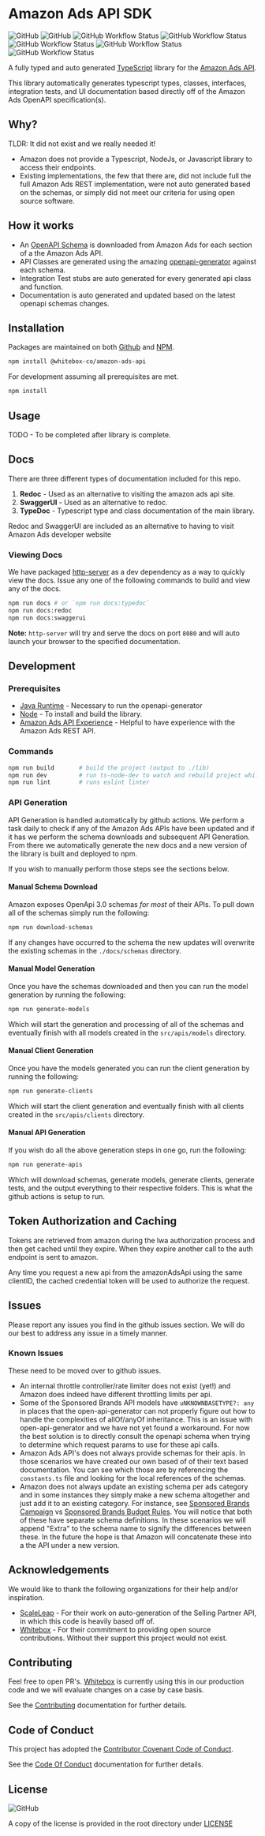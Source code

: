 # Amazon Ads API SDK

![GitHub](https://img.shields.io/github/license/whitebox-co/amazon-ads-api)
![GitHub](https://img.shields.io/github/package-json/v/whitebox-co/amazon-ads-api)
![GitHub Workflow Status](https://img.shields.io/github/workflow/status/whitebox-co/amazon-ads-api/Release?label=main)
![GitHub Workflow Status](https://img.shields.io/github/workflow/status/whitebox-co/amazon-ads-api/Develop?label=develop)
![GitHub Workflow Status](https://img.shields.io/github/workflow/status/whitebox-co/amazon-ads-api/Generate%20API?label=api-generator)
![GitHub Workflow Status](https://img.shields.io/snyk/vulnerabilities/github/whitebox-co/amazon-ads-api?label=snyk%20vulnerbilities)
![GitHub Workflow Status](https://img.shields.io/maintenance/yes/2021)

A fully typed and auto generated [TypeScript](https://www.typescriptlang.org) library for the
[Amazon Ads API](https://advertising.amazon.com/API/docs/en-us/info/api-overview).

This library automatically generates typescript types, classes, interfaces, integration tests, and UI documentation
based directly off of the Amazon Ads OpenAPI specification(s).

## Why?

TLDR: It did not exist and we really needed it!

-   Amazon does not provide a Typescript, NodeJs, or Javascript library to access their endpoints.
-   Existing implementations, the few that there are, did not include full the full Amazon Ads REST implementation,
    were not auto generated based on the schemas, or simply did not meet our criteria for using open source software.

## How it works

-   An [OpenAPI Schema](https://spec.openapis.org/oas/latest.html) is downloaded from Amazon Ads for each section of a
    the Amazon Ads API.
-   API Classes are generated using the amazing [openapi-generator](https://github.com/OpenAPITools/openapi-generator)
    against each schema.
-   Integration Test stubs are auto generated for every generated api class and function.
-   Documentation is auto generated and updated based on the latest openapi schemas changes.

## Installation

Packages are maintained on both [Github](https://github.com/whitebox-co/amazon-ads-api/packages) and
[NPM](https://www.npmjs.com/package/@whitebox-co/amazon-ads-api).

```sh
npm install @whitebox-co/amazon-ads-api
```

For development assuming all prerequisites are met.

```sh
npm install
```

## Usage

TODO - To be completed after library is complete.

## Docs

There are three different types of documentation included for this repo.

1. **Redoc** - Used as an alternative to visiting the amazon ads api site.
2. **SwaggerUI** - Used as an alternative to redoc.
3. **TypeDoc** - Typescript type and class documentation of the main library.

Redoc and SwaggerUI are included as an alternative to having to visit Amazon Ads developer website

### Viewing Docs

We have packaged [http-server](https://github.com/http-party/http-server) as a dev dependency as a way to quickly view
the docs. Issue any one of the following commands to build and view any of the docs.

```sh
npm run docs # or `npm run docs:typedoc`
npm run docs:redoc
npm run docs:swaggerui
```

**Note:** `http-server` will try and serve the docs on port `8080` and will auto launch your browser to the
specified documentation.

## Development

### Prerequisites

-   [Java Runtime](https://www.java.com/en/download/manual.jsp) - Necessary to run the openapi-generator
-   [Node](https://nodejs.org/en/) - To install and build the library.
-   [Amazon Ads API Experience](https://advertising.amazon.com/API/docs/en-us/info/api-overview) - Helpful to have
    experience with the Amazon Ads REST API.

### Commands

```sh
npm run build       # build the project (output to ./lib)
npm run dev         # run ts-node-dev to watch and rebuild project while in development.
npm run lint        # runs eslint linter
```

### API Generation

API Generation is handled automatically by github actions. We perform a task daily to check if any of the Amazon Ads
APIs have been updated and if it has we perform the schema downloads and subsequent API Generation. From there we
automatically generate the new docs and a new version of the library is built and deployed to npm.

If you wish to manually perform those steps see the sections below.

#### Manual Schema Download

Amazon exposes OpenApi 3.0 schemas _for most_ of their APIs. To pull down all of the schemas simply run the following:

```sh
npm run download-schemas
```

If any changes have occurred to the schema the new updates will overwrite the existing schemas in the `./docs/schemas`
directory.

#### Manual Model Generation

Once you have the schemas downloaded and then you can run the model generation by running the following:

```sh
npm run generate-models
```

Which will start the generation and processing of all of the schemas and eventually finish with all models created in
the `src/apis/models` directory.

#### Manual Client Generation

Once you have the models generated you can run the client generation by running the following:

```sh
npm run generate-clients
```

Which will start the client generation and eventually finish with all clients created in the `src/apis/clients`
directory.

#### Manual API Generation

If you wish do all the above generation steps in one go, run the following:

```sh
npm run generate-apis
```

Which will download schemas, generate models, generate clients, generate tests, and the output everything to their
respective folders. This is what the github actions is setup to run.

## Token Authorization and Caching

Tokens are retrieved from amazon during the lwa authorization process and then get cached until they expire. When they
expire another call to the auth endpoint is sent to amazon.

Any time you request a new api from the amazonAdsApi using the same clientID, the cached credential token
will be used to authorize the request.

## Issues

Please report any issues you find in the github issues section. We will do our best to address any issue in a timely
manner.

### Known Issues

These need to be moved over to github issues.

-   An internal throttle controller/rate limiter does not exist (yet!) and Amazon does indeed have different throttling
    limits per api.
-   Some of the Sponsored Brands API models have `uNKNOWNBASETYPE?: any` in places that the open-api-generator can not
    properly figure out how to handle the complexities of allOf/anyOf inheritance. This is an issue with
    open-api-generator and we have not yet found a workaround. For now the best solution is to directly consult the
    openapi schema when trying to determine which request params to use for these api calls.
-   Amazon Ads API's does not always provide schemas for their apis. In those scenarios we have created our own based
    of of their text based documentation. You can see which those are by referencing the `constants.ts` file and
    looking for the local references of the schemas.
-   Amazon does not always update an existing schema per ads category and in some instances they simply make a new
    schema altogether and just add it to an existing category. For instance, see [Sponsored Brands Campaign](https://advertising.amazon.com/API/docs/en-us/sponsored-brands/3-0/openapi#/Campaigns) vs [Sponsored Brands Budget Rules](https://advertising.amazon.com/API/docs/en-us/sponsored-brands/3-0/openapi/prod#/BudgetRules).
    You will notice that both of these have separate schema definitions. In these scenarios we will append "Extra" to
    the schema name to signify the differences between these. In the future the hope is that Amazon will concatenate
    these into a the API under a new version.

## Acknowledgements

We would like to thank the following organizations for their help and/or inspiration.

-   [ScaleLeap](https://github.com/ScaleLeap) - For their work on auto-generation of the Selling Partner API, in which
    this code is heavily based off of.
-   [Whitebox](https://whitebox.com/) - For their commitment to providing open source contributions. Without their
    support this project would not exist.

## Contributing

Feel free to open PR's. [Whitebox](https://whitebox.com/) is currently using this in our production code and we will
evaluate changes on a case by case basis.

See the [Contributing](CONTRIBUTING.md) documentation for further details.

## Code of Conduct

This project has adopted the [Contributor Covenant Code of Conduct](https://www.contributor-covenant.org/).

See the [Code Of Conduct](CODE_OF_CONDUCT.md) documentation for further details.

## License

![GitHub](https://img.shields.io/github/license/whitebox-co/amazon-ads-api)

A copy of the license is provided in the root directory under [LICENSE](LICENSE)
